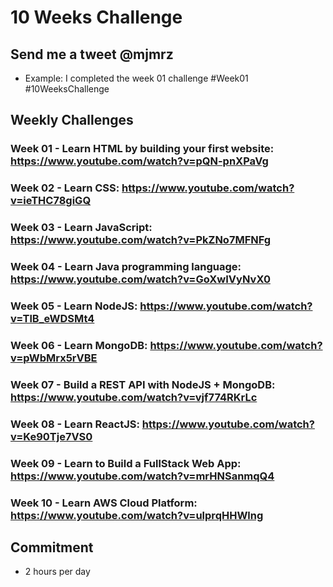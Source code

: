# 10 Weeks Challenge
## Send me a tweet @mjmrz
- Example: I completed the week 01 challenge #Week01 #10WeeksChallenge

## Weekly Challenges

### Week 01 - Learn HTML by building your first website: https://www.youtube.com/watch?v=pQN-pnXPaVg
### Week 02  - Learn CSS: https://www.youtube.com/watch?v=ieTHC78giGQ
### Week 03 - Learn JavaScript: https://www.youtube.com/watch?v=PkZNo7MFNFg
### Week 04 - Learn Java programming language: https://www.youtube.com/watch?v=GoXwIVyNvX0

### Week 05 - Learn NodeJS: https://www.youtube.com/watch?v=TlB_eWDSMt4
### Week 06 - Learn MongoDB: https://www.youtube.com/watch?v=pWbMrx5rVBE
### Week 07 - Build a REST API with NodeJS + MongoDB: https://www.youtube.com/watch?v=vjf774RKrLc

### Week 08 - Learn ReactJS: https://www.youtube.com/watch?v=Ke90Tje7VS0
### Week 09 - Learn to Build a FullStack Web App: https://www.youtube.com/watch?v=mrHNSanmqQ4
### Week 10 - Learn AWS Cloud Platform: https://www.youtube.com/watch?v=ulprqHHWlng

## Commitment  
- 2 hours per day
